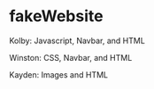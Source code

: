 # fakeWebsite

Kolby: Javascript, Navbar, and HTML

Winston: CSS, Navbar, and HTML

Kayden: Images and HTML
